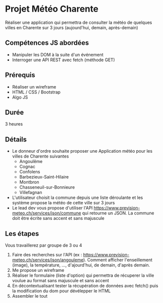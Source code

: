 # Projet Météo Charente
Réaliser une application qui permettra de consulter la météo de quelques villes en Charente sur 3 jours (aujourd'hui, demain, après-demain)

## Compétences JS abordées
- Manipuler les DOM à la suite d'un événement
- Interroger une API REST avec fetch (méthode GET)  

## Prérequis
- Réaliser un wireframe
- HTML / CSS / Bootstrap
- Algo JS

## Durée 
3 heures

## Détails
- Le donneur d'ordre souhaite proposer une Application météo pour les villes de Charente suivantes
    - Angoulême
    - Cognac
    - Confolens
    - Barbezieux-Saint-Hilaire
    - Montbron
    - Chasseneuil-sur-Bonnieure
    - Villefagnan
- L'utilisateur choisit la commune depuis une liste déroulante et les système propose la météo de cette ville sur 3 jours
- Le lead dev vous propose d'utiliser l'API https://www.prevision-meteo.ch/services/json/commune qui retourne un JSON. La commune doit être écrite sans accent et sans majuscule

## Les étapes
Vous travaillerez par groupe de 3 ou 4
1. Faire des recherches sur l'API (ex : https://www.prevision-meteo.ch/services/json/angouleme). Comment afficher l'enseillement (image), la température, ..., d'ajourd'hui, de demain, d'après demain.
1. Me propose un wireframe
1. Réaliser le formulaire (liste d'option) qui permettra de récuperer la ville voulue au format sans majuscule et sans accent
1. En décontextualisant tester la récupération de données avec fetch() puis la modification du dom pour dévélepper le HTML
1. Assembler le tout









